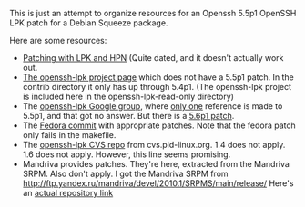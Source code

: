 This is just an attempt to organize resources for an Openssh 5.5p1 OpenSSH LPK patch for a Debian Squeeze package.

Here are some resources:

* [Patching with LPK and HPN](http://zecrazytux.net/articles/Sysadmin/OpenSSH_LPK+HPN.html) (Quite dated, and it doesn't actually work out.
* [The openssh-lpk project page](http://code.google.com/p/openssh-lpk/source/checkout) which does not have a 5.5p1 patch. In the contrib directory it only has up through 5.4p1. (The openssh-lpk project is included here in the openssh-lpk-read-only directory)
* The [openssh-lpk Google group](http://groups.google.com/group/openssh-lpk), where [only one](http://groups.google.com/group/openssh-lpk/t/25af025dfad1da2d) reference is made to 5.5p1, and that got no answer. But there is a [5.6p1 patch](http://groups.google.com/group/openssh-lpk/t/94526e83898deda9).
* The [Fedora commit](http://pkgs.fedoraproject.org/gitweb/?p=openssh.git;a=tree;h=ad92f9c7485c5bf66520453ca00ffbd5a9997dbb;hb=7818e56d625e05b7b3a727cb8784e4adbece4bbb) with appropriate patches. Note that the fedora patch only fails in the makefile.
* The [openssh-lpk CVS repo](http://cvs.pld-linux.org/cgi-bin/cvsweb.cgi/packages/openssh/openssh-lpk.patch) from cvs.pld-linux.org. 1.4 does not apply. 1.6 does not apply. However, this line seems promising.
* Mandriva provides patches. They're here, extracted from the Mandriva SRPM. Also don't apply. I got the Mandriva SRPM from http://ftp.yandex.ru/mandriva/devel/2010.1/SRPMS/main/release/ Here's an [actual repository link](http://ftp.yandex.ru/mandriva/devel/2010.1/SRPMS/main/release/openssh-5.5p1-2mdv2010.1.src.rpm)
